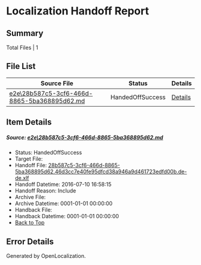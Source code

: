 # <a name='report-top'></a> Localization Handoff Report

## Summary
 Total Files | 1

## File List
 Source File | Status | Details 
 ----------- | ------ | ------- 
 [e2e\28b587c5-3cf6-466d-8865-5ba368895d62.md](https://github.com/OpenLocalizationTestOrg/oltest/blob/1b0c346eb4f516015aeb9a800deb79c0ecac5a34/e2e/28b587c5-3cf6-466d-8865-5ba368895d62.md) | HandedOffSuccess | [Details](#0342d96ffca95cd484830c64f1b888c10f7522da1)

## Item Details
##### <a name='0342d96ffca95cd484830c64f1b888c10f7522da1'></a> Source: [e2e\28b587c5-3cf6-466d-8865-5ba368895d62.md](https://github.com/OpenLocalizationTestOrg/oltest/blob/1b0c346eb4f516015aeb9a800deb79c0ecac5a34/e2e/28b587c5-3cf6-466d-8865-5ba368895d62.md)
* Status: HandedOffSuccess
* Target File: 
* Handoff File: [28b587c5-3cf6-466d-8865-5ba368895d62.46d3cc7e40fe95dfcd38a946a9d461723edfd00b.de-de.xlf](https://github.com/OpenLocalizationTestOrg/olhandoff-e2e/blob/7ac2b854011c35a0ef9194a593d709f1a63f089f/ol-handoff/OpenLocalizationTestOrg/oltest-dede-fly/ci/ht/28b587c5-3cf6-466d-8865-5ba368895d62.46d3cc7e40fe95dfcd38a946a9d461723edfd00b.de-de.xlf)
* Handoff Datetime: 2016-07-10 16:58:15
* Handoff Reason: Include
* Archive File: 
* Archive Datetime: 0001-01-01 00:00:00
* Handback File: 
* Handback Datetime: 0001-01-01 00:00:00
* [Back to Top](#report-top)


## Error Details

Generated by OpenLocalization.
